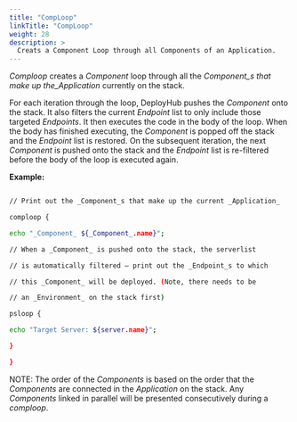 ```yaml
---
title: "CompLoop"
linkTitle: "CompLoop"
weight: 28
description: >
  Creats a Component Loop through all Components of an Application. 
---
```



_Comploop_ creates a _Component_ loop through all the _Component_s that make up the_Application_ currently on the stack.

For each iteration through the loop, DeployHub pushes the _Component_ onto the stack. It also filters the current _Endpoint_ list to only include those targeted _Endpoints_. It then executes the code in the body of the loop. When the body has finished executing, the _Component_ is popped off the stack and the _Endpoint_ list is restored. On the subsequent iteration, the next _Component_ is pushed onto the stack and the _Endpoint_ list is re-filtered before the body of the loop is executed again.

**Example:**

```bash

// Print out the _Component_s that make up the current _Application_

comploop {

echo "_Component_ ${_Component_.name}";

// When a _Component_ is pushed onto the stack, the serverlist

// is automatically filtered – print out the _Endpoint_s to which

// this _Component_ will be deployed. (Note, there needs to be

// an _Environment_ on the stack first)

psloop {

echo "Target Server: ${server.name}";

}

}
```

NOTE: The order of the _Components_ is based on the order that the _Components_ are connected in the _Application_ on the stack. Any _Components_ linked in parallel will be presented consecutively during a _comploop_.
